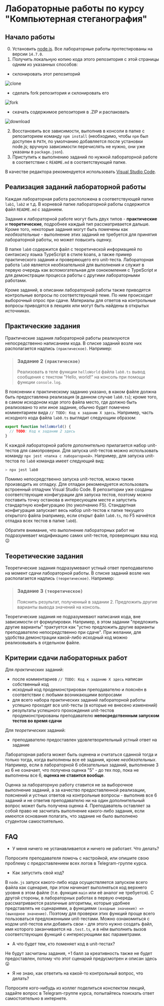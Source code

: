 # Лабораторные работы по курсу "Компьютерная стеганография"

## Начало работы

0. Установить [node.js](#). Все лабораторные работы протестированы на версии `14.7.0`.
1. Получить локальную копию кода этого репозитория с этой страницы одним из указанных способов:

- склонировать этот репозиторий

![clone](./img/clone.png)

- сделать fork репозитория и склонировать его

![fork](./img/fork.png)

- скачать содержимое репозитория в .ZIP и распаковать

![download](./img/download.png)

2. Восстановить все зависимости, выполнив в консоли в папке с репозиторием команду `npm install` (необходимо, чтобы `npm` был доступен в `PATH`, по умолчанию добавляется после установки node.js; вручную зависимости перечислять не нужно, они уже указаны в `package.json`).
3. Приступить к выполнению заданий по нужной лабораторной работе в соответствии с `README.md` в соответствующей папке.

В качестве редактора рекомендуется использовать [Visual Studio Code](https://code.visualstudio.com/).

## Реализация заданий лабораторной работы

Каждая лабораторная работа расположена в соответствующей папке `lab1`, `lab2` и т.д. В корневой папке лабораторной работы содержится файл `README.md` с заданием.

Задания к лабораторной работе могут быть двух типов - **практические** и **теоретические**, подробнее каждый тип рассматривается дальше. Кроме того, некоторые задания могут быть помечены как _необязательные_ - выполнение этих заданий не требуется для принятия лабораторной работы, но может повысить оценку.

В папке `lab0` содержится файл с теоретической информацией по синтаксису языка TypeScript в стиле koans, а также пример практического задания и проверяющего его unit-теста. Лабораторная работа `lab0` является необязательной для выполнения и служит в первую очередь как вспомогательная для ознокомления с TypeScript и для демонстрации процесса работы с другими лабораторными работами.

Кроме заданий, в описании лабораторной работы также приводятся контрольные вопросы по соответствующей теме. По ним происходит выборочный опрос при сдаче. Материалы для ответов на контрольные вопросы приводятся в лекциях или могут быть найдены в открытых источниках.

## Практические задания

Практические задания лабораторной работы реализуются непосредственно написанием кода. В списке заданий возле них располагается надпись `(практическое)`. Например:

> ### Задание 2 `(практическое)`
>
> Реализовать в теле функции `helloWorld` файла `lab0.ts` вывод сообщения с текстом "Hello, world!" на консоль при помощи функции `console.log`.

В пояснении к практическому заданию указано, в каком файле должна быть предоставлена реализация (в данном случае `lab0.ts`); кроме того, в самом исходоном коде этого файла место, где должно быть реализовано то или иное задание, обычно будет помечено комментарием вида `// TODO: Код к заданию Х здесь`. Например, часть исходного кода файла `lab0.ts` выглядит следующим образом:

```ts
export function helloWorld() {
  // TODO: Код к заданию 2 здесь
}
```

К каждой лабораторной работе дополнительно прилагается набор unit-тестов для самопроверки. Для запуска unit-тестов можно использовать команду `npx jest <папка с лабораторной>`. Например, для запуска unit-тестов по `lab0` команда имеет следующий вид:

```bash
> npx jest lab0
```

Помимо непосредственно запуска unit-тестов, можно также производить их отладку. Для отладки рекомендуется использовать встроенный отладчик Visual Studio Code. В репозитории уже созданы соответствующие конфигурации для запуска тестов, поэтому можно поставить точку останова в интересующем месте и запустить стандартную конфигурацию (по умолчанию F5). Стандартная конфигурация запускает весь набор unit-тестов к папке текущего открытого файла (например, если открыт файл `lab0.ts`, по F5 начнётся отладка всех тестов в папке `lab0`).

Обратите внимание, что выполнение лабораторных работ не подразумевает модификацию самих unit-тестов, проверяющих ваш код 😉

## Теоретические задания

Теоретические задания подразумевают устный ответ преподавателю на момент сдачи лабораторной работы. В списке заданий возле них располагается надпись `(теоретическое)`. Например:

> ### Задание 3 `(теоретическое)`
>
> Пояснить результат, полученный в задании 2. Предложить другие варианты вывода значений на консоль.

Теоретические задания не подразумевают написания кода, вне зависимости от формулировки. Например, в этом задании "предложить другие варианты" трактуется как "устно предложить другие варианты преподавателю непосредственно при сдаче". При желании, для удобства демонстрации какой-либо исходный код можно реализовывать в отдельном файле.

## Критерии сдачи лабораторных работ

Для _практических_ заданий:

- после комментариев `// TODO: Код к заданию Х здесь` написан собственный код
- исходный код продемонстрирован преподавателю и пояснён в соответствии с любыми возникающими вопросами
- для всего набора практических заданий лабораторной работы успешно проходят все unit-тесты (в которые не внесено изменений)
- результаты успешного прохождения unit-тестов продемонстрированы преподавателю **непосредственным запуском тестов во время сдачи**

Для _теоретических_ заданий:

- преподавателю предоставлен удовлетворительный устный ответ на задание

Лабораторная работа может быть оценена и считаться сданной тогда и только тогда, когда выполнены все её задания, кроме _необязательных_. Например, если в лабораторной 6 обязательных заданий, выполнение 3 из 6 не означает, что получена оценка "5" - до тех пор, пока не выполнены все 6, **оценка не ставится вообще**.

Оценка за лабораторную работу ставится не за выборочное выполнение заданий, а за качество предоставленной реализации, пояснений и устных ответов на контрольные вопросы - выполнив все 6 заданий и не ответив преподавателю ни на один дополнительный вопрос может быть получена оценка 4. Преподаватель оставляет за собой право не засчитать выполнение какого-либо задания, если имеются основания полагать, что задание не было выполнено студентом самостоятельно.

## FAQ

- У меня ничего не устанавливается и ничего не работает. Что делать?

Попросите преподавателя помочь с настройкой, или опишите свою проблему с предоставлением всех логов в Telegram-группе курса.

- Как запустить свой код?

В `node.js` запуск какого-либо кода осуществляется запуском всего файла как сценария, при этом начинает выполняться код верхнего уровня в этом файле (т.е. функция `main` или её аналог не требуется). С другой стороны, в лабораторных работах в первую очередь рассматриваются различные алгоритмы, которые удобнее представлять не сценариями, а функциями `(входные значения) => (выходное значение)`. Поэтому для проверки этих функций проще всего пользоваться предложенными unit-тестами. Можно ознакомиться с кодом unit-тестов или добавить свои - для этого нужно создать файл, имя которого заканчивается на `.test.ts`, и в нём выполнить вызов соответствующих функций с интересующими вас параметрами.

- А что будет тем, кто поменяет код в unit-тестах?

Не будут засчитаны задания, +1 балл за креативность также не будет предоставлен, потому что этот сценарий предусмотрен и описан здесь 😛

- Я не знаю, как ответить на какой-то контрольный вопрос, что делать?

Попросите кого-нибудь из коллег поделиться конспектом лекций, задайте вопрос в Telegram-группе курса, попытайтесь поискать ответ самостоятельно в интернете.
